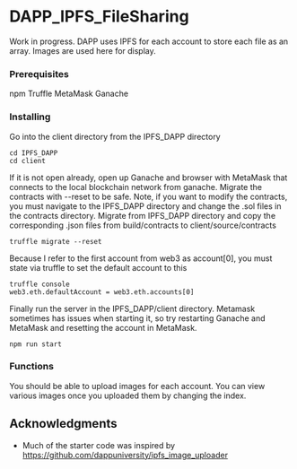 # DAPP_IPFS_FileSharing
Work in progress. DAPP uses IPFS for each account to store each file as an array. Images are used here for display.


### Prerequisites

npm
Truffle
MetaMask
Ganache


### Installing

Go into the client directory from the IPFS_DAPP directory

```
cd IPFS_DAPP
cd client
```

If it is not open already, open up Ganache and browser with MetaMask that connects to the local blockchain network from ganache. 
Migrate the contracts with --reset to be safe. Note, if you want to modify the contracts, you must navigate to the IPFS_DAPP
directory and change the .sol files in the contracts directory. Migrate from IPFS_DAPP directory and copy the corresponding .json files
from build/contracts to client/source/contracts

```
truffle migrate --reset
```

Because I refer to the first account from web3 as account[0], you must state via truffle to set the default account to this

```
truffle console
web3.eth.defaultAccount = web3.eth.accounts[0]
```

Finally run the server in the IPFS_DAPP/client directory. Metamask sometimes has issues when starting it, so try restarting Ganache and MetaMask and resetting the
account in MetaMask.

```
npm run start
```

### Functions

You should be able to upload images for each account. You can view various images once you uploaded them by changing the index.


## Acknowledgments

* Much of the starter code was inspired by https://github.com/dappuniversity/ipfs_image_uploader
